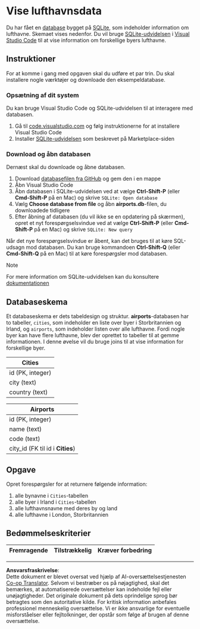 <!--
CO_OP_TRANSLATOR_METADATA:
{
  "original_hash": "25b37acdfb2452917c1aa2e2ca44317a",
  "translation_date": "2025-10-24T09:56:05+00:00",
  "source_file": "2-Working-With-Data/05-relational-databases/assignment.md",
  "language_code": "da"
}
-->
# Vise lufthavnsdata

Du har fået en [database](https://raw.githubusercontent.com/Microsoft/Data-Science-For-Beginners/main/2-Working-With-Data/05-relational-databases/airports.db) bygget på [SQLite](https://sqlite.org/index.html), som indeholder information om lufthavne. Skemaet vises nedenfor. Du vil bruge [SQLite-udvidelsen](https://marketplace.visualstudio.com/items?itemName=alexcvzz.vscode-sqlite&WT.mc_id=academic-77958-bethanycheum) i [Visual Studio Code](https://code.visualstudio.com?WT.mc_id=academic-77958-bethanycheum) til at vise information om forskellige byers lufthavne.

## Instruktioner

For at komme i gang med opgaven skal du udføre et par trin. Du skal installere nogle værktøjer og downloade den eksempeldatabase.

### Opsætning af dit system

Du kan bruge Visual Studio Code og SQLite-udvidelsen til at interagere med databasen.

1. Gå til [code.visualstudio.com](https://code.visualstudio.com?WT.mc_id=academic-77958-bethanycheum) og følg instruktionerne for at installere Visual Studio Code
1. Installer [SQLite-udvidelsen](https://marketplace.visualstudio.com/items?itemName=alexcvzz.vscode-sqlite&WT.mc_id=academic-77958-bethanycheum) som beskrevet på Marketplace-siden

### Download og åbn databasen

Dernæst skal du downloade og åbne databasen.

1. Download [databasefilen fra GitHub](https://raw.githubusercontent.com/Microsoft/Data-Science-For-Beginners/main/2-Working-With-Data/05-relational-databases/airports.db) og gem den i en mappe
1. Åbn Visual Studio Code
1. Åbn databasen i SQLite-udvidelsen ved at vælge **Ctrl-Shift-P** (eller **Cmd-Shift-P** på en Mac) og skrive `SQLite: Open database`
1. Vælg **Choose database from file** og åbn **airports.db**-filen, du downloadede tidligere
1. Efter åbning af databasen (du vil ikke se en opdatering på skærmen), opret et nyt forespørgselsvindue ved at vælge **Ctrl-Shift-P** (eller **Cmd-Shift-P** på en Mac) og skrive `SQLite: New query`

Når det nye forespørgselsvindue er åbent, kan det bruges til at køre SQL-udsagn mod databasen. Du kan bruge kommandoen **Ctrl-Shift-Q** (eller **Cmd-Shift-Q** på en Mac) til at køre forespørgsler mod databasen.

> [!NOTE] 
> For mere information om SQLite-udvidelsen kan du konsultere [dokumentationen](https://marketplace.visualstudio.com/items?itemName=alexcvzz.vscode-sqlite&WT.mc_id=academic-77958-bethanycheum)

## Databaseskema

Et databaseskema er dets tabeldesign og struktur. **airports**-databasen har to tabeller, `cities`, som indeholder en liste over byer i Storbritannien og Irland, og `airports`, som indeholder listen over alle lufthavne. Fordi nogle byer kan have flere lufthavne, blev der oprettet to tabeller til at gemme informationen. I denne øvelse vil du bruge joins til at vise information for forskellige byer.

| Cities           |
| ---------------- |
| id (PK, integer) |
| city (text)      |
| country (text)   |

| Airports                         |
| -------------------------------- |
| id (PK, integer)                 |
| name (text)                      |
| code (text)                      |
| city_id (FK til id i **Cities**) |

## Opgave

Opret forespørgsler for at returnere følgende information:

1. alle bynavne i `Cities`-tabellen
1. alle byer i Irland i `Cities`-tabellen
1. alle lufthavnsnavne med deres by og land
1. alle lufthavne i London, Storbritannien

## Bedømmelseskriterier

| Fremragende | Tilstrækkelig | Kræver forbedring |
| ----------- | ------------- | ----------------- |

---

**Ansvarsfraskrivelse**:  
Dette dokument er blevet oversat ved hjælp af AI-oversættelsestjenesten [Co-op Translator](https://github.com/Azure/co-op-translator). Selvom vi bestræber os på nøjagtighed, skal det bemærkes, at automatiserede oversættelser kan indeholde fejl eller unøjagtigheder. Det originale dokument på dets oprindelige sprog bør betragtes som den autoritative kilde. For kritisk information anbefales professionel menneskelig oversættelse. Vi er ikke ansvarlige for eventuelle misforståelser eller fejltolkninger, der opstår som følge af brugen af denne oversættelse.